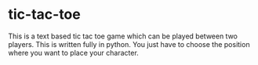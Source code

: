 # tic-tac-toe
This is a text based tic tac toe game which can be played between two players. This is written fully in python.
You just have to choose the position where you want to place your character.
